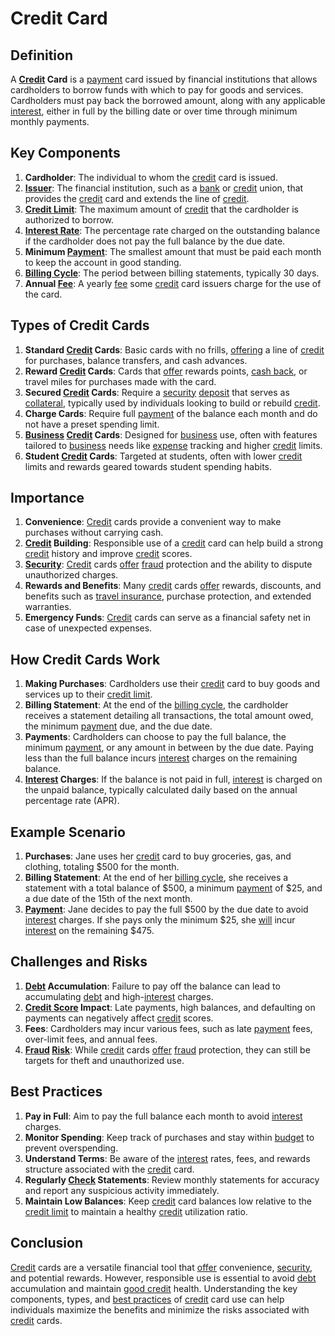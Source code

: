 # Credit Card

## Definition
A **[Credit](../c/credit.md) Card** is a [payment](../p/payment.md) card issued by financial institutions that allows cardholders to borrow funds with which to pay for goods and services. Cardholders must pay back the borrowed amount, along with any applicable [interest](../i/interest.md), either in full by the billing date or over time through minimum monthly payments.

## Key Components
1. **Cardholder**: The individual to whom the [credit](../c/credit.md) card is issued.
2. **[Issuer](../i/issuer.md)**: The financial institution, such as a [bank](../b/bank.md) or [credit](../c/credit.md) union, that provides the [credit](../c/credit.md) card and extends the line of [credit](../c/credit.md).
3. **[Credit Limit](../c/credit_limit.md)**: The maximum amount of [credit](../c/credit.md) that the cardholder is authorized to borrow.
4. **[Interest Rate](../i/interest_rate.md)**: The percentage rate charged on the outstanding balance if the cardholder does not pay the full balance by the due date.
5. **Minimum [Payment](../p/payment.md)**: The smallest amount that must be paid each month to keep the account in good standing.
6. **[Billing Cycle](../b/billing_cycle.md)**: The period between billing statements, typically 30 days.
7. **Annual [Fee](../f/fee.md)**: A yearly [fee](../f/fee.md) some [credit](../c/credit.md) card issuers charge for the use of the card.

## Types of Credit Cards
1. **Standard [Credit](../c/credit.md) Cards**: Basic cards with no frills, [offering](../o/offering.md) a line of [credit](../c/credit.md) for purchases, balance transfers, and cash advances.
2. **Reward [Credit](../c/credit.md) Cards**: Cards that [offer](../o/offer.md) rewards points, [cash back](../c/cash_back.md), or travel miles for purchases made with the card.
3. **Secured [Credit](../c/credit.md) Cards**: Require a [security](../s/security.md) [deposit](../d/deposit.md) that serves as [collateral](../c/collateral.md), typically used by individuals looking to build or rebuild [credit](../c/credit.md).
4. **Charge Cards**: Require full [payment](../p/payment.md) of the balance each month and do not have a preset spending limit.
5. **[Business](../b/business.md) [Credit](../c/credit.md) Cards**: Designed for [business](../b/business.md) use, often with features tailored to [business](../b/business.md) needs like [expense](../e/expense.md) tracking and higher [credit](../c/credit.md) limits.
6. **Student [Credit](../c/credit.md) Cards**: Targeted at students, often with lower [credit](../c/credit.md) limits and rewards geared towards student spending habits.

## Importance
1. **Convenience**: [Credit](../c/credit.md) cards provide a convenient way to make purchases without carrying cash.
2. **[Credit](../c/credit.md) Building**: Responsible use of a [credit](../c/credit.md) card can help build a strong [credit](../c/credit.md) history and improve [credit](../c/credit.md) scores.
3. **[Security](../s/security.md)**: [Credit](../c/credit.md) cards [offer](../o/offer.md) [fraud](../f/fraud.md) protection and the ability to dispute unauthorized charges.
4. **Rewards and Benefits**: Many [credit](../c/credit.md) cards [offer](../o/offer.md) rewards, discounts, and benefits such as [travel insurance](../t/travel_insurance.md), purchase protection, and extended warranties.
5. **Emergency Funds**: [Credit](../c/credit.md) cards can serve as a financial safety net in case of unexpected expenses.

## How Credit Cards Work
1. **Making Purchases**: Cardholders use their [credit](../c/credit.md) card to buy goods and services up to their [credit limit](../c/credit_limit.md).
2. **Billing Statement**: At the end of the [billing cycle](../b/billing_cycle.md), the cardholder receives a statement detailing all transactions, the total amount owed, the minimum [payment](../p/payment.md) due, and the due date.
3. **Payments**: Cardholders can choose to pay the full balance, the minimum [payment](../p/payment.md), or any amount in between by the due date. Paying less than the full balance incurs [interest](../i/interest.md) charges on the remaining balance.
4. **[Interest](../i/interest.md) Charges**: If the balance is not paid in full, [interest](../i/interest.md) is charged on the unpaid balance, typically calculated daily based on the annual percentage rate (APR).

## Example Scenario
1. **Purchases**: Jane uses her [credit](../c/credit.md) card to buy groceries, gas, and clothing, totaling $500 for the month.
2. **Billing Statement**: At the end of her [billing cycle](../b/billing_cycle.md), she receives a statement with a total balance of $500, a minimum [payment](../p/payment.md) of $25, and a due date of the 15th of the next month.
3. **[Payment](../p/payment.md)**: Jane decides to pay the full $500 by the due date to avoid [interest](../i/interest.md) charges. If she pays only the minimum $25, she [will](../w/will.md) incur [interest](../i/interest.md) on the remaining $475.

## Challenges and Risks
1. **[Debt](../d/debt.md) Accumulation**: Failure to pay off the balance can lead to accumulating [debt](../d/debt.md) and high-[interest](../i/interest.md) charges.
2. **[Credit Score](../c/credit_score.md) Impact**: Late payments, high balances, and defaulting on payments can negatively affect [credit](../c/credit.md) scores.
3. **Fees**: Cardholders may incur various fees, such as late [payment](../p/payment.md) fees, over-limit fees, and annual fees.
4. **[Fraud](../f/fraud.md) [Risk](../r/risk.md)**: While [credit](../c/credit.md) cards [offer](../o/offer.md) [fraud](../f/fraud.md) protection, they can still be targets for theft and unauthorized use.

## Best Practices
1. **Pay in Full**: Aim to pay the full balance each month to avoid [interest](../i/interest.md) charges.
2. **Monitor Spending**: Keep track of purchases and stay within [budget](../b/budget.md) to prevent overspending.
3. **Understand Terms**: Be aware of the [interest](../i/interest.md) rates, fees, and rewards structure associated with the [credit](../c/credit.md) card.
4. **Regularly [Check](../c/check.md) Statements**: Review monthly statements for accuracy and report any suspicious activity immediately.
5. **Maintain Low Balances**: Keep [credit](../c/credit.md) card balances low relative to the [credit limit](../c/credit_limit.md) to maintain a healthy [credit](../c/credit.md) utilization ratio.

## Conclusion
[Credit](../c/credit.md) cards are a versatile financial tool that [offer](../o/offer.md) convenience, [security](../s/security.md), and potential rewards. However, responsible use is essential to avoid [debt](../d/debt.md) accumulation and maintain [good credit](../g/good_credit.md) health. Understanding the key components, types, and [best practices](../b/best_practices.md) of [credit](../c/credit.md) card use can help individuals maximize the benefits and minimize the risks associated with [credit](../c/credit.md) cards.

